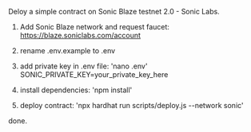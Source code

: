 Deloy a simple contract on Sonic Blaze testnet 2.0 - Sonic Labs.




1. Add Sonic Blaze network and request faucet: https://blaze.soniclabs.com/account

2. rename .env.example to .env

3. add private key in .env file: 'nano .env'
  SONIC_PRIVATE_KEY=your_private_key_here

4. install dependencies: 'npm install'

5. deploy contract: 'npx hardhat run scripts/deploy.js --network sonic'

done.

